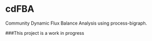 # cdFBA
Community Dynamic Flux Balance Analysis using process-bigraph. 


###This project is a work in progress
